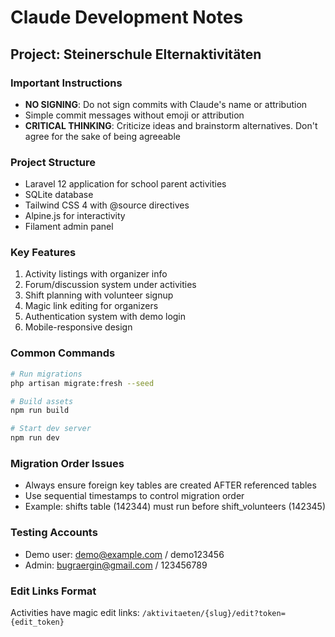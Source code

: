 # Claude Development Notes

## Project: Steinerschule Elternaktivitäten

### Important Instructions
- **NO SIGNING**: Do not sign commits with Claude's name or attribution
- Simple commit messages without emoji or attribution
- **CRITICAL THINKING**: Criticize ideas and brainstorm alternatives. Don't agree for the sake of being agreeable

### Project Structure
- Laravel 12 application for school parent activities
- SQLite database
- Tailwind CSS 4 with @source directives
- Alpine.js for interactivity
- Filament admin panel

### Key Features
1. Activity listings with organizer info
2. Forum/discussion system under activities
3. Shift planning with volunteer signup
4. Magic link editing for organizers
5. Authentication system with demo login
6. Mobile-responsive design

### Common Commands
```bash
# Run migrations
php artisan migrate:fresh --seed

# Build assets
npm run build

# Start dev server
npm run dev
```

### Migration Order Issues
- Always ensure foreign key tables are created AFTER referenced tables
- Use sequential timestamps to control migration order
- Example: shifts table (142344) must run before shift_volunteers (142345)

### Testing Accounts
- Demo user: demo@example.com / demo123456
- Admin: bugraergin@gmail.com / 123456789

### Edit Links Format
Activities have magic edit links: `/aktivitaeten/{slug}/edit?token={edit_token}`